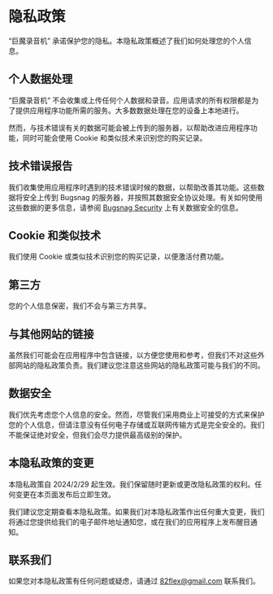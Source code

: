 # 隐私政策

“巨魔录音机” 承诺保护您的隐私。本隐私政策概述了我们如何处理您的个人信息。

## 个人数据处理

“巨魔录音机“ 不会收集或上传任何个人数据和录音。应用请求的所有权限都是为了提供应用程序功能所需的服务。大多数数据处理在您的设备上本地进行。

然而，与技术错误有关的数据可能会被上传到的服务器，以帮助改进应用程序功能，同时可能会使用 Cookie 和类似技术来识别您的购买记录。

## 技术错误报告

我们收集使用应用程序时遇到的技术错误时候的数据，以帮助改善其功能。这些数据将安全上传到 Bugsnag 的服务器，并按照其数据安全协议处理。有关如何使用这些数据的更多信息，请参阅 [Bugsnag Security](https://www.bugsnag.com/product/security/) 上有关数据安全的信息。

## Cookie 和类似技术

我们使用 Cookie 或类似技术识别您的购买记录，以便激活付费功能。

## 第三方

您的个人信息保密，我们不会与第三方共享。

## 与其他网站的链接

虽然我们可能会在应用程序中包含链接，以方便您使用和参考，但我们不对这些外部网站的隐私政策负责。我们建议您注意这些网站的隐私政策可能与我们的不同。

## 数据安全

我们优先考虑您个人信息的安全。然而，尽管我们采用商业上可接受的方式来保护您的个人信息，但请注意没有任何电子存储或互联网传输方式是完全安全的。我们不能保证绝对安全，但我们会尽力提供最高级别的保护。

## 本隐私政策的变更

本隐私政策自 2024/2/29 起生效。我们保留随时更新或更改隐私政策的权利。任何变更在本页面发布后立即生效。

我们建议您定期查看本隐私政策。如果我们对本隐私政策作出任何重大变更，我们将通过您提供给我们的电子邮件地址通知您，或在我们的应用程序上发布醒目通知。

## 联系我们

如果您对本隐私政策有任何问题或疑虑，请通过 [82flex@gmail.com](mailto:82flex@gmail.com) 联系我们。
